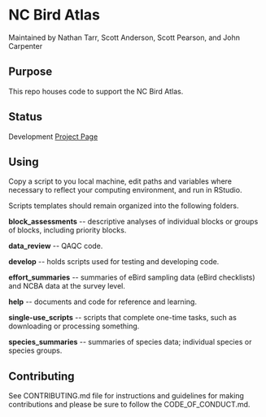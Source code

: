 # NC Bird Atlas

Maintained by Nathan Tarr, Scott Anderson, Scott Pearson, and John Carpenter

## Purpose
This repo houses code to support the NC Bird Atlas.

## Status
Development
[Project Page](https://github.com/nmtarr/NCBA/projects/1)

## Using
Copy a script to you local machine, edit paths and variables where necessary to reflect your computing environment, and run in RStudio.

Scripts templates should remain organized into the following folders.

__block_assessments__ -- descriptive analyses of individual blocks or groups of blocks, including priority blocks.

__data_review__ -- QAQC code.

__develop__ -- holds scripts used for testing and developing code.

__effort_summaries__ -- summaries of eBird sampling data (eBird checklists) and NCBA data at the survey level.

__help__ -- documents and code for reference and learning.

__single-use_scripts__ -- scripts that complete one-time tasks, such as downloading or processing something.

__species_summaries__ -- summaries of species data; individual species or species groups.

## Contributing
See CONTRIBUTING.md file for instructions and guidelines for making contributions and please be sure to follow the CODE_OF_CONDUCT.md.
